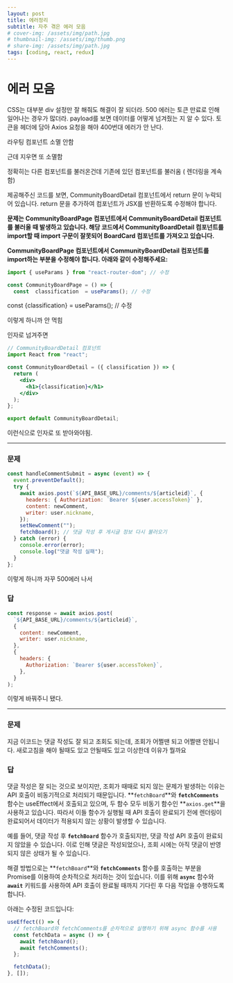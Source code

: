 ```yaml
---
layout: post
title: 에러정리
subtitle: 자주 겪은 에러 모음
# cover-img: /assets/img/path.jpg
# thumbnail-img: /assets/img/thumb.png
# share-img: /assets/img/path.jpg
tags: [coding, react, redux]
---
```


# 에러 모음

CSS는 대부분 div 설정만 잘 해줘도 해결이 잘 되더라.
500 에러는 토큰 만료로 인해 일어나는 경우가 많더라.
payload를 보면 데이터를 어떻게 넘겨줬는 지 알 수 있다.
토큰을 헤더에 담아 Axios 요청을 해야 400번대 에러가 안 난다.

라우팅 컴포넌트 소멸 안함

근데 지우면 또 소멸함

정확히는 다른 컴포넌트를 불러온건데 기존에 있던 컴포넌트를 불러옴 ( 렌더링을 계속 함)

제공해주신 코드를 보면, CommunityBoardDetail 컴포넌트에서 return 문이 누락되어 있습니다. return 문을 추가하여 컴포넌트가 JSX를 반환하도록 수정해야 합니다.

**문제는 CommunityBoardPage 컴포넌트에서 CommunityBoardDetail 컴포넌트를 불러올 때 발생하고 있습니다. 해당 코드에서 CommunityBoardDetail 컴포넌트를 import할 때 import 구문이 잘못되어 BoardCard 컴포넌트를 가져오고 있습니다.**

**CommunityBoardPage 컴포넌트에서 CommunityBoardDetail 컴포넌트를 import하는 부분을 수정해야 합니다. 아래와 같이 수정해주세요:**

```jsx
import { useParams } from "react-router-dom"; // 수정

const CommunityBoardPage = () => {
  const  classification  = useParams(); // 수정
```

const {classification} = useParams(); // 수정

이렇게 하니까 안 먹힘

인자로 넘겨주면

```jsx
// CommunityBoardDetail 컴포넌트
import React from "react";

const CommunityBoardDetail = ({ classification }) => {
  return (
    <div>
      <h1>{classification}</h1>
    </div>
  );
};

export default CommunityBoardDetail;
```

이런식으로 인자로 또 받아와야됨.

---

### 문제

```jsx
const handleCommentSubmit = async (event) => {
  event.preventDefault();
  try {
    await axios.post(`${API_BASE_URL}/comments/${articleid}`, {
      headers: { Authorization: `Bearer ${user.accessToken}` },
      content: newComment,
      writer: user.nickname,
    });
    setNewComment("");
    fetchBoard(); // 댓글 작성 후 게시글 정보 다시 불러오기
  } catch (error) {
    console.error(error);
    console.log("댓글 작성 실패");
  }
};
```

이렇게 하니까 자꾸 500에러 나서

### 답

```jsx
const response = await axios.post(
  `${API_BASE_URL}/comments/${articleid}`,
  {
    content: newComment,
    writer: user.nickname,
  },
  {
    headers: {
      Authorization: `Bearer ${user.accessToken}`,
    },
  }
);
```

이렇게 바꿔주니 됐다.

---

### 문제

지금 이코드는 댓글 작성도 잘 되고 조회도 되는데, 조회가 어쩔땐 되고 어쩔땐 안됩니다. 새로고침을 해야 될때도 있고 안될때도 있고 이상한데 이유가 뭘까요

### 답

댓글 작성은 잘 되는 것으로 보이지만, 조회가 때때로 되지 않는 문제가 발생하는 이유는 API 호출이 비동기적으로 처리되기 때문입니다. **`fetchBoard`**와 **`fetchComments`** 함수는 useEffect에서 호출되고 있으며, 두 함수 모두 비동기 함수인 **`axios.get`**을 사용하고 있습니다. 따라서 이들 함수가 실행될 때 API 호출이 완료되기 전에 렌더링이 완료되어서 데이터가 적용되지 않는 상황이 발생할 수 있습니다.

예를 들어, 댓글 작성 후 **`fetchBoard`** 함수가 호출되지만, 댓글 작성 API 호출이 완료되지 않았을 수 있습니다. 이로 인해 댓글은 작성되었으나, 조회 시에는 아직 댓글이 반영되지 않은 상태가 될 수 있습니다.

해결 방법으로는 **`fetchBoard`**와 **`fetchComments`** 함수를 호출하는 부분을 Promise를 이용하여 순차적으로 처리하는 것이 있습니다. 이를 위해 **`async`** 함수와 **`await`** 키워드를 사용하여 API 호출이 완료될 때까지 기다린 후 다음 작업을 수행하도록 합니다.

아래는 수정된 코드입니다:

```jsx
useEffect(() => {
  // fetchBoard와 fetchComments를 순차적으로 실행하기 위해 async 함수를 사용
  const fetchData = async () => {
    await fetchBoard();
    await fetchComments();
  };

  fetchData();
}, []);
```
